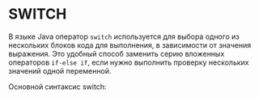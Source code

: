 # SWITCH

В языке Java оператор `switch` используется для выбора одного из нескольких блоков кода для выполнения, 
в зависимости от значения выражения. Это удобный способ заменить серию вложенных операторов `if-else if`, 
если нужно выполнить проверку нескольких значений одной переменной.

Основной синтаксис switch:
